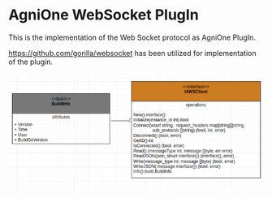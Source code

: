 # AgniOne WebSocket PlugIn

This is the implementation of the Web Socket protocol as AgniOne PlugIn.

https://github.com/gorilla/websocket has been utilized for implementation of the plugin.


![alt text](./asserts/images/IWS_AgniPlugin.png)
